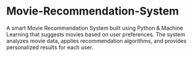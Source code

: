 # Movie-Recommendation-System
A smart Movie Recommendation System built using Python &amp; Machine Learning that suggests movies based on user preferences. The system analyzes movie data, applies recommendation algorithms, and provides personalized results for each user.
